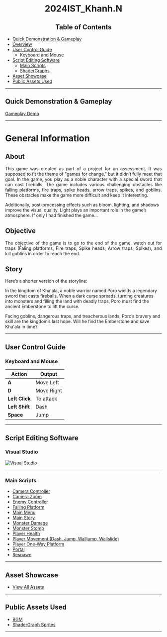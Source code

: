 <h1 align="center">2024IST_Khanh.N</h1>

<h2 align="center">Table of Contents</h2>

- [Quick Demonstration & Gameplay](#quick-demonstration--gameplay)
- [Overview](#overview)
- [User Control Guide](#user-control-guide)
  - [Keyboard and Mouse](#keyboard-and-mouse)
- [Script Editing Software](#script-editing-software)
  - [Main Scripts](#main-scripts)
  - [ShaderGraphs](#shadergraphs)
- [Asset Showcase](#asset-showcase)
- [Public Assets Used](#public-assets-used)

---

## Quick Demonstration & Gameplay
[Gameplay Demo](https://github.com/user-attachments/assets/d8a334ed-648c-4227-a784-6f46587a6b1c)


---
                    
# General Information
## About
<p align="justify">
This game was created as part of a project for an assessment. It was supposed to fit the theme of "games for change," but it didn’t fully meet that goal. In the game, you play as a noble character with a special sword that can cast fireballs. The game includes various challenging obstacles like falling platforms, fire traps, spike heads, arrow traps, spikes, and goblins. These obstacles make the game more difficult and keep it interesting.

Additionally, post-processing effects such as bloom, lighting, and shadows improve the visual quality. Light plays an important role in the game’s atmosphere. If only I had finished the game...
</p>

## Objective
<p align="justify">
  The objective of the game is to go to the end of the game, watch out for traps (Faling platforms, Fire traps, Spike heads, Arrow traps, Spikes), and kill goblins in order to reach the end.
</p>

## Story
<p align="justify">
</p>
Here’s a shorter version of the storyline:

In the kingdom of Kha'ala, a noble warrior named Poro wields a legendary sword that casts fireballs. When a dark curse spreads, turning creatures into monsters and filling the land with deadly traps, Poro must find the ancient Emberstone to lift the curse.

Facing goblins, dangerous traps, and treacherous lands, Poro’s bravery and skill are the kingdom’s last hope. Will he find the Emberstone and save Kha'ala in time?


---

## User Control Guide

### Keyboard and Mouse

| Action        | Output                              |
| ------------- | ----------------------------------- |
| **A**         | Move Left                           |
| **D**         | Move Right                          |
| **Left Click**| To attack                           |
| **Left Shift**| Dash                                |
| **Space**     | Jump                                |


---

## Script Editing Software

### Visual Studio

![Visual Studio](https://github.com/user-attachments/assets/7f95c7b2-96c0-469b-8fa8-c2487bc9178c)

---

### Main Scripts

- [Camera Controller](https://github.com/TempeHS/2024IST_Kelvin.A_Knights.Light/blob/main/My%20project/Assets/Scripts/Cameracontroller.cs)
- [Camera Zoom](https://github.com/TempeHS/2024IST_Kelvin.A_Knights.Light/blob/main/My%20project/Assets/Scripts/CameraZoom.cs)
- [Enemy Controller](https://github.com/TempeHS/2024IST_Kelvin.A_Knights.Light/blob/main/My%20project/Assets/Scripts/EnemyController.cs)
- [Falling Platform](https://github.com/TempeHS/2024IST_Kelvin.A_Knights.Light/blob/main/My%20project/Assets/Scripts/FallingPlatform.cs)
- [Main Menu](https://github.com/TempeHS/2024IST_Kelvin.A_Knights.Light/blob/main/My%20project/Assets/Scripts/MainStory.cs)
- [Main Story](https://github.com/TempeHS/2024IST_Kelvin.A_Knights.Light/blob/main/My%20project/Assets/Scripts/MainStory.cs)
- [Monster Damage](https://github.com/TempeHS/2024IST_Kelvin.A_Knights.Light/blob/main/My%20project/Assets/Scripts/MonsterDamage.cs)
- [Monster Stomp](https://github.com/TempeHS/2024IST_Kelvin.A_Knights.Light/blob/main/My%20project/Assets/Scripts/MonsterStomp.cs)
- [Player Health](https://github.com/TempeHS/2024IST_Kelvin.A_Knights.Light/blob/main/My%20project/Assets/Scripts/PlayerHealth.cs)
- [Player Movement (Dash, Jump, Walljump, Wallslide)](https://github.com/TempeHS/2024IST_Kelvin.A_Knights.Light/blob/main/My%20project/Assets/Scripts/PlayerMovement.cs)
- [Player One-Way Platform](https://github.com/TempeHS/2024IST_Kelvin.A_Knights.Light/blob/main/My%20project/Assets/Scripts/PlayerOneWayPlatform.cs)
- [Portal](https://github.com/TempeHS/2024IST_Kelvin.A_Knights.Light/blob/main/My%20project/Assets/Scripts/Portal.cs)
- [Respawn](https://github.com/TempeHS/2024IST_Kelvin.A_Knights.Light/blob/main/My%20project/Assets/Scripts/RespawnScript.cs)

---


## Asset Showcase

- [View All Assets](https://github.com/TempeHS/2024IST_Kelvin.A_Knights.Light/tree/main/My%20project/Assets/Sprite)

---

## Public Assets Used

- [BGM](https://assetstore.unity.com/packages/audio/music/absolutely-free-music-4883)
- [ShaderGraph Sprites](https://assetstore.unity.com/packages/essentials/tutorial-projects/happy-harvest-2d-sample-project-259218)

---
